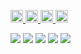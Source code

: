 <p align="left">
  <a target="_blank" rel="noopener noreferrer" href="https://zenn.dev/bje35149">
    <img height="20" src="https://badgen.org/img/zenn/bje35149/likes?style=plastic" alt="Likes" />
  </a>
  <a target="_blank" rel="noopener noreferrer" href="https://zenn.dev/bje35149">
    <img height="20" src="https://badgen.org/img/zenn/bje35149/articles?style=plastic" alt="Articles" />
  </a>
  <a target="_blank" rel="noopener noreferrer" href="https://qiita.com/manabito76">
    <img height="20" src="https://badgen.org/img/qiita/manabito76/contributions?style=plastic" alt="Contributions" />
  </a>
  <a target="_blank" rel="noopener noreferrer" href="https://qiita.com/manabito76">
    <img height="20" src="https://badgen.org/img/qiita/manabito76/articles?style=plastic" alt="Articles" />
  </a>
</p>


![](https://github-profile-summary-cards.vercel.app/api/cards/profile-details?username=MASAKi-cell&theme=solarized_dark) 
![](https://github-profile-summary-cards.vercel.app/api/cards/repos-per-language?username=MASAKi-cell&theme=solarized_dark) 
![](https://github-profile-summary-cards.vercel.app/api/cards/most-commit-language?username=MASAKi-cell&theme=solarized_dark) 
![](http://github-profile-summary-cards.vercel.app/api/cards/stats?username=MASAKi-cell&theme=solarized_dark)
![](http://github-profile-summary-cards.vercel.app/api/cards/productive-time?username=MASAKi-cell&theme=solarized_dark)


